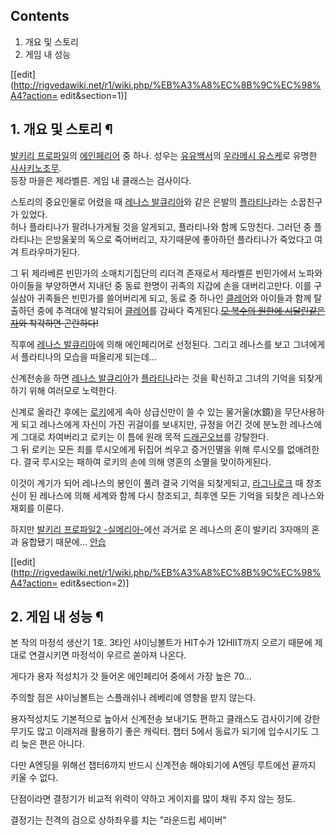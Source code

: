 ## Contents

    

1. 개요 및 스토리 
2. 게임 내 성능 

[[edit](http://rigvedawiki.net/r1/wiki.php/%EB%A3%A8%EC%8B%9C%EC%98%A4?action=
edit&section=1)]

## 1. 개요 및 스토리 ¶

[발키리 프로파일](%EB%B0%9C%ED%82%A4%EB%A6%AC%20%ED%94%84%EB%A1%9C%ED%8C%8C%EC%9D%BC.md)의 [에인페리어](%EC%97%90%EC%9D%B8%ED%8E%98%EB%A6%AC%EC%96%B4.md) 중 하나. 성우는
[유유백서](%EC%9C%A0%EC%9C%A0%EB%B0%B1%EC%84%9C.md)의 [우라메시 유스케](%EC%9A%B0%EB%9D%BC%EB%A9%94%EC%8B%9C%20%EC%9C%A0%EC%8A%A4%EC%BC%80.md)로 유명한 [사사키노조무](%EC%82%AC%EC%82%AC%ED%82%A4%20%EB%85%B8%EC%A1%B0%EB%AC%B4.md).  
등장 마을은 제라벨른. 게임 내 클래스는 검사이다.

  

스토리의 중요인물로 어렸을 때 [레나스 발큐리아](%EB%A0%88%EB%82%98%EC%8A%A4%20%EB%B0%9C%ED%81%90%EB%A6%AC%EC%95%84.md)와 같은 은발의
[플라티나](%ED%94%8C%EB%9D%BC%ED%8B%B0%EB%82%98.md)라는 소꿉친구가 있었다.  
허나 플라티나가 팔려나가게될 것을 알게되고, 플라티나와 함께 도망친다. 그러던 중 플라티나는 은방울꽃의 독으로 죽어버리고, 자기때문에
좋아하던 플라티나가 죽었다고 여겨 트라우마가된다.

  

그 뒤 제라베른 빈민가의 소매치기집단의 리더격 존재로서 제라벨른 빈민가에서 노파와 아이들을 부양하면서 지내던 중 동료 한명이 귀족의 지갑에
손을 대버리고만다. 이를 구실삼아 귀족들은 빈민가를 쓸어버리게 되고, 동료 중 하나인
[클레어](%ED%81%B4%EB%A0%88%EC%96%B4.md)와 아이들과 함께 탈출하던 중에 추격대에 발각되어
[클레어](%ED%81%B4%EB%A0%88%EC%96%B4.md)를 감싸다 죽게된다.<del>[모 복수의 원한에 시달린같은자](%ED%81%B4%EB%A0%88%EC%9D%B4%EB%AA%A8%EC%96%B4.md)와 착각하면 곤란하다!</del>

  

직후에 [레나스 발큐리아](%EB%A0%88%EB%82%98%EC%8A%A4%20%EB%B0%9C%ED%81%90%EB%A6%AC%EC%95%84.md)에 의해 에인페리어로 선정된다. 그리고 레나스를 보고 그녀에게서 플라티나의 모습을 떠올리게 되는데...

  

신계전송을 하면 [레나스 발큐리아](%EB%A0%88%EB%82%98%EC%8A%A4%20%EB%B0%9C%ED%81%90%EB%A6%AC%EC%95%84.md)가 [플라티나](%ED%94%8C%EB%9D%BC%ED%8B%B0%EB%82%98.md)라는 것을 확신하고
그녀의 기억을 되찾게하기 위해 여러모로 노력한다.

  

신계로 올라간 후에는 [로키](%EB%A1%9C%ED%82%A4.md)에게 속아 상급신만이 쓸 수 있는 물거울(水鏡)을 무단사용하게
되고 레나스에게 자신이 가진 귀걸이를 보내지만, 규정을 어긴 것에 분노한 레나스에게 그대로 차여버리고 로키는 이 틈에 원래 목적 [드래곤오브](%EB%93%9C%EB%9E%98%EA%B3%A4%20%EC%98%A4%EB%B8%8C.md)를 강탈한다.  
그 뒤 로키는 모든 죄를 루시오에게 뒤집어 씌우고 증거인멸을 위해 루시오를 없애려한다. 결국 루시오는 패하여 로키의 손에 의해 영혼의 소멸을
맞이하게된다.

  

이것이 계기가 되어 레나스의 봉인이 풀려 결국 기억을 되찾게되고,
[라그나로크](%EB%9D%BC%EA%B7%B8%EB%82%98%EB%A1%9C%ED%81%AC.md) 때 창조신이 된 레나스에 의해
세계와 함께 다시 창조되고, 최후엔 모든 기억을 되찾은 레나스와 재회를 이룬다.

  

하지만 [발키리 프로파일2 -실메리아-](%EB%B0%9C%ED%82%A4%EB%A6%AC%20%ED%94%84%EB%A1%9C%ED%8C%8C%EC%9D%BC2%20-%EC%8B%A4%EB%A9%94%EB%A6%AC%EC%95%84-.md)에선 과거로 온 레나스의 혼이
발키리 3자매의 혼과 융합됐기 때문에... [안습](%EC%95%88%EC%8A%B5.md)

  

[[edit](http://rigvedawiki.net/r1/wiki.php/%EB%A3%A8%EC%8B%9C%EC%98%A4?action=
edit&section=2)]

## 2. 게임 내 성능 ¶

본 작의 마정석 생산기 1호. 3타인 샤이닝볼트가 HIT수가 12HIIT까지 오르기 때문에 제대로 연결시키면 마정석이 우르르 쏟아져 나온다.

  

게다가 용자 적성치가 갓 들어온 에인페리어 중에서 가장 높은 70...

  

주의할 점은 샤이닝볼트는 스플래쉬나 레베리에 영향을 받지 않는다.

  

용자적성치도 기본적으로 높아서 신계전송 보내기도 편하고 클래스도 검사이기에 강한 무기도 많고 이래저래 활용하기 좋은 캐릭터. 챕터 5에서
동료가 되기에 입수시기도 그리 늦은 편은 아니다.

  

다만 A엔딩을 위해선 챕터6까지 반드시 신계전송 해야되기에 A엔딩 루트에선 끝까지 키울 수 없다.

  

단점이라면 결정기가 비교적 위력이 약하고 게이지를 많이 채워 주지 않는 정도.

  

결정기는 전격의 검으로 상하좌우를 치는 "라운드립 세이버"

